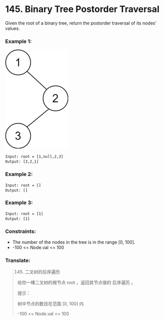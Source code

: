 # 145. Binary Tree Postorder Traversal

Given the root of a binary tree, return the postorder traversal of its nodes' values.

### Example 1:

![image description](preorder.jpeg)

```
Input: root = [1,null,2,3]
Output: [3,2,1]
```

### Example 2:


```
Input: root = []
Output: []
```

### Example 3:

```
Input: root = [1]
Output: [1]
```

### Constraints:

* The number of the nodes in the tree is in the range [0, 100].
* -100 <= Node.val <= 100

### Translate:

> 145. 二叉树的后序遍历
> 
> 给你一棵二叉树的根节点 root ，返回其节点值的 后序遍历 。
> 
> 提示：
> 
> 树中节点的数目在范围 [0, 100] 内
> 
> -100 <= Node.val <= 100
